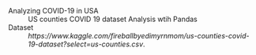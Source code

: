 <dl>
  <dt>Analyzing COVID-19 in USA</dt>
  <dd>US counties COVID 19 dataset Analysis wtih Pandas</dd>

  <dt>Dataset</dt>
  <dd><em>https://www.kaggle.com/fireballbyedimyrnmom/us-counties-covid-19-dataset?select=us-counties.csv</em>.</dd>
</dl>
